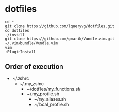 # dotfiles

```
cd ~
git clone https://github.com/lqueryvg/dotfiles.git
cd dotfiles
./install
git clone https://github.com/gmarik/Vundle.vim.git ~/.vim/bundle/Vundle.vim
vim
:PluginInstall
```

## Order of execution
- ~/.zshrc
  - ~/.my_zshrc
    - ~/dotfiles/my_functions.sh
    - ~/.my_profile.sh
      - ~/my_aliases.sh
      - ~/local_profile.sh

